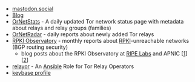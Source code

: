 * [mastodon.social](https://mastodon.social/@nusenu)
* [Blog](https://medium.com/@nusenu)
* [OrNetStats](https://nusenu.github.io/OrNetStats/) - A daily updated Tor network status page with metadata about relays and relay groups (families)
* [OrNetRadar](https://nusenu.github.io/OrNetRadar/) - daily reports about newly added Tor relays
* [RPKI Observatory](https://nusenu.github.io/RPKI-Observatory/) - monthly reports about [RPKI](https://en.wikipedia.org/wiki/Resource_Public_Key_Infrastructure)-unreachable networks (BGP routing security)
  * blog posts about the RPKI Observatory at [RIPE Labs](https://labs.ripe.net/Members/nusenu_nusenu/the-rpki-observatory) and APNIC [[1](https://blog.apnic.net/2018/10/16/cleaning-up-roas-inconsistent-with-the-bgp-state/)] [[2](https://blog.apnic.net/2018/10/17/mapping-rpki-unreachable-ip-address-space/)]
* [relayor](https://github.com/nusenu/ansible-relayor) - An [Ansible](https://www.ansible.com/) Role for Tor Relay Operators
* [keybase profile](https://keybase.io/nusenu)
